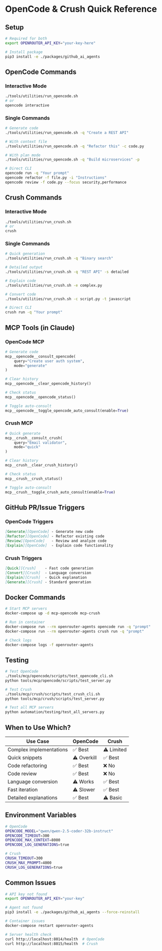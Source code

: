 # OpenCode & Crush Quick Reference

## Setup

```bash
# Required for both
export OPENROUTER_API_KEY="your-key-here"

# Install package
pip3 install -e ./packages/github_ai_agents
```

## OpenCode Commands

### Interactive Mode
```bash
./tools/utilities/run_opencode.sh
# or
opencode interactive
```

### Single Commands
```bash
# Generate code
./tools/utilities/run_opencode.sh -q "Create a REST API"

# With context file
./tools/utilities/run_opencode.sh -q "Refactor this" -c code.py

# With plan mode
./tools/utilities/run_opencode.sh -q "Build microservices" -p

# Direct CLI
opencode run -q "Your prompt"
opencode refactor -f file.py -i "Instructions"
opencode review -f code.py --focus security,performance
```

## Crush Commands

### Interactive Mode
```bash
./tools/utilities/run_crush.sh
# or
crush
```

### Single Commands
```bash
# Quick generation
./tools/utilities/run_crush.sh -q "Binary search"

# Detailed output
./tools/utilities/run_crush.sh -q "REST API" -s detailed

# Explain code
./tools/utilities/run_crush.sh -e complex.py

# Convert code
./tools/utilities/run_crush.sh -c script.py -t javascript

# Direct CLI
crush run -q "Your prompt"
```

## MCP Tools (in Claude)

### OpenCode MCP
```python
# Generate code
mcp__opencode__consult_opencode(
    query="Create user auth system",
    mode="generate"
)

# Clear history
mcp__opencode__clear_opencode_history()

# Check status
mcp__opencode__opencode_status()

# Toggle auto-consult
mcp__opencode__toggle_opencode_auto_consult(enable=True)
```

### Crush MCP
```python
# Quick generate
mcp__crush__consult_crush(
    query="Email validator",
    mode="quick"
)

# Clear history
mcp__crush__clear_crush_history()

# Check status
mcp__crush__crush_status()

# Toggle auto-consult
mcp__crush__toggle_crush_auto_consult(enable=True)
```

## GitHub PR/Issue Triggers

### OpenCode Triggers
```markdown
[Generate][OpenCode] - Generate new code
[Refactor][OpenCode] - Refactor existing code
[Review][OpenCode]   - Review and analyze code
[Explain][OpenCode]  - Explain code functionality
```

### Crush Triggers
```markdown
[Quick][Crush]    - Fast code generation
[Convert][Crush]  - Language conversion
[Explain][Crush]  - Quick explanation
[Generate][Crush] - Standard generation
```

## Docker Commands

```bash
# Start MCP servers
docker-compose up -d mcp-opencode mcp-crush

# Run in container
docker-compose run --rm openrouter-agents opencode run -q "prompt"
docker-compose run --rm openrouter-agents crush run -q "prompt"

# Check logs
docker-compose logs -f openrouter-agents
```

## Testing

```bash
# Test OpenCode
./tools/mcp/opencode/scripts/test_opencode_cli.sh
python tools/mcp/opencode/scripts/test_server.py

# Test Crush
./tools/mcp/crush/scripts/test_crush_cli.sh
python tools/mcp/crush/scripts/test_server.py

# Test all MCP servers
python automation/testing/test_all_servers.py
```

## When to Use Which?

| Use Case | OpenCode | Crush |
|----------|----------|-------|
| Complex implementations | ✅ Best | ⚠️ Limited |
| Quick snippets | ⚠️ Overkill | ✅ Best |
| Code refactoring | ✅ Best | ❌ No |
| Code review | ✅ Best | ❌ No |
| Language conversion | ⚠️ Works | ✅ Best |
| Fast iteration | ⚠️ Slower | ✅ Best |
| Detailed explanations | ✅ Best | ⚠️ Basic |

## Environment Variables

```bash
# OpenCode
OPENCODE_MODEL="qwen/qwen-2.5-coder-32b-instruct"
OPENCODE_TIMEOUT=300
OPENCODE_MAX_CONTEXT=8000
OPENCODE_LOG_GENERATIONS=true

# Crush
CRUSH_TIMEOUT=300
CRUSH_MAX_PROMPT=4000
CRUSH_LOG_GENERATIONS=true
```

## Common Issues

```bash
# API key not found
export OPENROUTER_API_KEY="your-key"

# Agent not found
pip3 install -e ./packages/github_ai_agents --force-reinstall

# Container issues
docker-compose restart openrouter-agents

# Server health check
curl http://localhost:8014/health  # OpenCode
curl http://localhost:8015/health  # Crush
```
